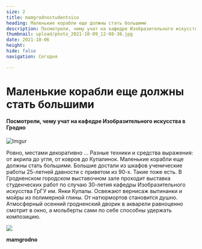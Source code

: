 ```yaml
---
size: 2
title: mamgrodnostudentsiso
heading: Маленькие корабли еще должны стать большими
description: Посмотрели, чему учат на кафедре Изобразительного искусства в Гродно
thumbnail: upload/photo_2021-10-09_12-08-38.jpg
date: 2021-10-06
height: 
hide: false
navigation: Сегодня

---
```

# **Маленькие корабли еще должны стать большими**

#### Посмотрели, чему учат на кафедре Изобразительного искусства в Гродно

![Imgur](https://imgur.com/iZPrhFy)

Ровно, местами декоративно ... Разные техники и средства выражения: от акрила до угля, от ковров до Купалинок. Маленькие корабли еще должны стать большими. Большие достали из шкафов ученические работы 25-летней давности с приветом из 90-х. Такие тоже есть. В Гродненском городском выставочном зале проходит выставка студенческих работ по случаю 30-летия кафедры Изобразительного искусства ГрГУ им. Янки Купалы. Освежают вернисаж вытинанки и мойры из полимерной глины. От натюрмортов становится душно. Атмосферный осенний гродненский дворик в акварели равноценно смотрит в окно, а мольберты сами по себе способны удержать композицию.

<div class="gallery4">
<!-- Смените gallery2 на gallery3 или gallery4, цифра определяет количество картинок в одном ряду -->  
<img src = 'https://imgur.com/iZPrhFy'>  
</div>  
  

**mamgrodno**